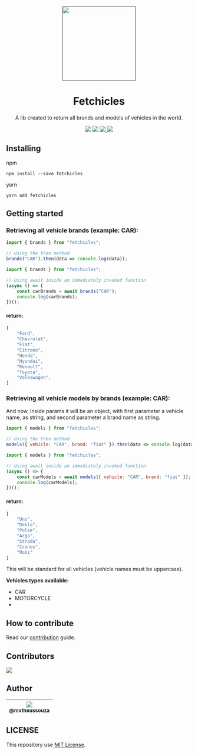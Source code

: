 <p align="center">
  <a href="" rel="noopener">
    <img width=200px height=200px src="https://i.imgur.com/G5h7EoT.png">
 </a>
</p>

<h1 align="center">Fetchicles</h1>

<p align="center">
  A lib created to return all brands and models of vehicles in the world.
</p>

<div align="center">
    <a>
        <img src="https://img.shields.io/badge/version-1.2.3-blue.svg?cacheSeconds=2592000">
    </a>
    <a>
        <img src="https://img.shields.io/badge/status-active-success.svg">
    </a>
    <a href="https://github.com/mxtheussouza/fetchicles/issues">
        <img src="https://img.shields.io/github/issues/mxtheussouza/fetchicles">
    </a>
    <a href="https://github.com/mxtheussouza/fetchicles/pulls">
        <img src="https://img.shields.io/github/issues-pr/mxtheussouza/fetchicles">
    </a>
</div>

## Installing

npm

```
npm install --save fetchicles
```

yarn

```
yarn add fetchicles
```

## Getting started

### Retrieving all vehicle brands (example: CAR):

```js
import { brands } from "fetchicles";

// Using the then method
brands("CAR").then(data => console.log(data));
```

```js
import { brands } from "fetchicles";

// Using await inside an immediately invoked function
(async () => {
	const carBrands = await brands("CAR");
	console.log(carBrands);
})();
```

#### return:

```js
[
	"Ford",
	"Chevrolet",
	"Fiat",
	"Citroen",
	"Honda",
	"Hyundai",
	"Renault",
	"Toyota",
	"Volkswagen",
]
```

### Retrieving all vehicle models by brands (example: CAR):

And now, inside params it will be an object, with first parameter a vehicle name, as string, and second parameter a brand name as string.

```js
import { models } from "fetchicles";

// Using the then method
models({ vehicle: "CAR", brand: "fiat" }).then(data => console.log(data));
```

```js
import { models } from "fetchicles";

// Using await inside an immediately invoked function
(async () => {
	const carModels = await models({ vehicle: "CAR", brand: "fiat" });
	console.log(carModels);
})();
```

#### return:

```js
[
    "Uno",
    "Doblo",
    "Pulse",
    "Argo",
    "Strada",
    "Cronos",
    "Mobi"
]
```

This will be standard for all vehicles (vehicle names must be uppercase).

**Vehicles types available:**

- CAR
- MOTORCYCLE
-

## How to contribute

Read our [contribution](/CONTRIBUTING.md) guide.

## Contributors

<a href="https://github.com/mxtheussouza/fetchicles/graphs/contributors"><img src="https://contrib.rocks/image?repo=mxtheussouza/fetchicles" /></a>

## Author

| [<img src="https://avatars.githubusercontent.com/u/61164981?v=3&s=115"><br><sub>@mxtheussouza</sub>](https://github.com/mxtheussouza) |
| :-----------------------------------------------------------------------------------------------------------------------------------------: |

## LICENSE

This repository use [MIT License](/LICENSE).
